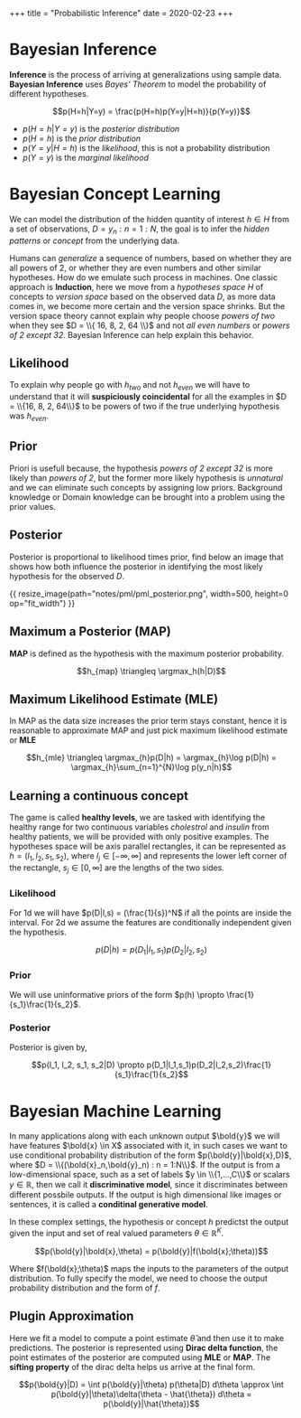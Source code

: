 +++
title = "Probabilistic Inference"
date = 2020-02-23
+++

# Bayesian Inference

__Inference__ is the process of arriving at generalizations using sample data. __Bayesian Inference__ uses _Bayes' Theorem_ to model the probability of different hypotheses.

$$p(H=h|Y=y) = \frac{p(H=h)p(Y=y|H=h)}{p(Y=y)}$$

- $p(H=h|Y=y)$ is the _posterior distribution_
- $p(H=h)$ is the _prior distribution_
- $p(Y=y|H=h)$ is the _likelihood_, this is not a probability distribution
- $p(Y=y)$ is the _marginal likelihood_

# Bayesian Concept Learning

We can model the distribution of the hidden quantity of interest $h \in H$ from a set of observations, $D = {y_n : n = 1 : N}$, the goal is to infer the _hidden patterns_ or _concept_ from the underlying data.

Humans can _generalize_ a sequence of numbers, based on whether they are all powers of 2, or whether they are even numbers and other similar hypotheses. How do we emulate such process in machines. One classic approach is __Induction__, here we move from a _hypotheses space_ $H$ of concepts to _version space_ based on the observed data $D$, as more data comes in, we become more certain and the version space shrinks. But the version space theory cannot explain why people choose  _powers of two_ when they see $D = \\{ 16, 8, 2, 64 \\}$ and not _all even numbers_ or _powers of 2 except 32_. Bayesian Inference can help explain this behavior.

## Likelihood

To explain why people go with $h_{two}$ and not $h_{even}$ we will have to understand that it will __suspiciously coincidental__ for all the examples in $D = \\{16, 8, 2, 64\\}$ to be powers of two if the true underlying hypothesis was $h_{even}$.

## Prior

Priori is usefull because, the hypothesis _powers of 2 except 32_ is more likely than _powers of 2_, but the former more likely hypothesis is _unnatural_ and we can eliminate such concepts by assigning low priors. Background knowledge or Domain knowledge can be brought into a problem using the prior values.

## Posterior

Posterior is proportional to likelihood times prior, find below an image that shows how both influence the posterior in identifying the most likely hypothesis for the observed $D$.

<div class="image-center">
{{ resize_image(path="notes/pml/pml_posterior.png", width=500, height=0 op="fit_width") }}
</div>

## Maximum a Posterior (MAP)

__MAP__ is defined as the hypothesis with the maximum posterior probability.

$$h_{map} \triangleq \argmax_h(h|D)$$

## Maximum Likelihood Estimate (MLE)

In MAP as the data size increases the prior term stays constant, hence it is reasonable to approximate MAP and just pick maximum likelihood estimate or __MLE__

$$h_{mle} \triangleq \argmax_{h}p(D|h) = \argmax_{h}\log p(D|h) = \argmax_{h}\sum_{n=1}^{N}\log p(y_n|h)$$

## Learning a continuous concept

The game is called __healthy levels__, we are tasked with identifying the healthy range for two continuous variables _cholestrol_ and _insulin_ from healthy patients, we will be provided with only positive examples. The hypotheses space will be axis parallel rectangles, it can be represented as $h = (l_1, l_2, s_1, s_2)$, where $l_j \in [-\infty, \infty]$ and represents the lower left corner of the rectangle, $s_j \in [0, \infty]$ are the lengths of the two sides.

### Likelihood

For 1d we will have $p(D|l,s) = (\frac{1}{s})^N$ if all the points are inside the interval. For 2d we assume the features are conditionally independent given the hypothesis.

$$p(D|h) = p(D_1|l_1,s_1)p(D_2|l_2,s_2)$$

### Prior

We will use uninformative priors of the form $p(h) \propto \frac{1}{s_1}\frac{1}{s_2}$.

### Posterior

Posterior is given by,

$$p(l_1, l_2, s_1, s_2|D) \propto p(D_1|l_1,s_1)p(D_2|l_2,s_2)\frac{1}{s_1}\frac{1}{s_2}$$

# Bayesian Machine Learning

In many applications along with each unknown output $\bold{y}$ we will have features $\bold{x} \in X$ associated with it, in such cases we want to use conditional probability distribution of the form $p(\bold{y}|\bold{x},D)$, where $D = \\{(\bold{x}_n,\bold{y}_n) : n = 1:N\\}$. If the output is from a low-dimensional space, such as a set of labels $y \in \\{1,...,C\\}$ or scalars $y \in \mathbb{R}$, then we call it __discriminative model__, since it discriminates between different possbile outputs. If the output is high dimensional like images or sentences, it is called a __conditinal generative model__. 

In these complex settings, the hypothesis or concept $h$ predictst the output given the input and set of real valued parameters $\theta \in \mathbb{R}^K$.

$$p(\bold{y}|\bold{x},\theta) = p(\bold{y}|f(\bold{x};\theta))$$

Where $f(\bold{x};\theta)$ maps the inputs to the parameters of the output distribution. To fully specify the model, we need to choose the output probability distribution and the form of $f$.

## Plugin Approximation

Here we fit a model to compute a point estimate $\hat{\theta}$ and then use it to make predictions. The posterior is represented using __Dirac delta function__, the point estimates of the posterior are computed using __MLE__ or __MAP__. The __sifting property__ of the dirac delta helps us arrive at the final form.

$$p(\bold{y}|D) = \int p(\bold{y}|\theta) p(\theta|D) d\theta \approx \int p(\bold{y}|\theta)\delta(\theta - \hat{\theta}) d\theta = p(\bold{y}|\hat{\theta})$$
